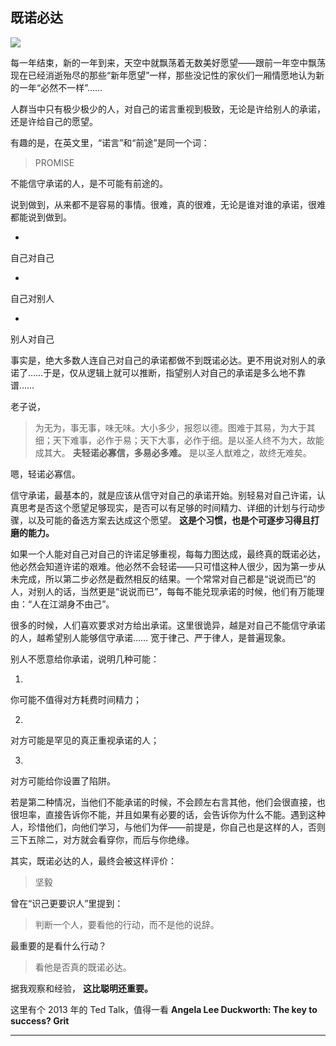 ## 既诺必达
 ![](http://mmbiz.qpic.cn/mmbiz/BDcu2rMySicoltrQYSW2pEibq6gG3XJdlXguRzCVhIzia7PdRpmPR4rabBpz67dAhCVjbhlQ0aT1rqJcbkRtDJg8Q/640?wx_fmt=jpeg&wxfrom=5)
<head><meta http-equiv="Content-Type" content="text/html; charset=utf-8"></head>
每一年结束，新的一年到来，天空中就飘荡着无数美好愿望——跟前一年空中飘荡现在已经消逝殆尽的那些“新年愿望”一样，那些没记性的家伙们一厢情愿地认为新的一年“必然不一样”……

人群当中只有极少极少的人，对自己的诺言重视到极致，无论是许给别人的承诺，还是许给自己的愿望。

有趣的是，在英文里，“诺言”和“前途”是同一个词：

> PROMISE

不能信守承诺的人，是不可能有前途的。

说到做到，从来都不是容易的事情。很难，真的很难，无论是谁对谁的承诺，很难都能说到做到。

- 

自己对自己

- 

自己对别人

- 

别人对自己

事实是，绝大多数人连自己对自己的承诺都做不到既诺必达。更不用说对别人的承诺了……于是，仅从逻辑上就可以推断，指望别人对自己的承诺是多么地不靠谱……

老子说，

> 为无为，事无事，味无味。大小多少，报怨以德。图难于其易，为大于其细；天下难事，必作于易；天下大事，必作于细。是以圣人终不为大，故能成其大。 **夫轻诺必寡信，多易必多难。** 是以圣人猷难之，故终无难矣。

嗯，轻诺必寡信。

信守承诺，最基本的，就是应该从信守对自己的承诺开始。别轻易对自己许诺，认真思考是否这个愿望足够现实，是否可以有足够的时间精力、详细的计划与行动步骤，以及可能的备选方案去达成这个愿望。 **这是个习惯，也是个可逐步习得且打磨的能力。**

如果一个人能对自己对自己的许诺足够重视，每每力图达成，最终真的既诺必达，他必然会知道许诺的艰难。他必然不会轻诺——只可惜这种人很少，因为第一步从未完成，所以第二步必然是截然相反的结果。一个常常对自己都是“说说而已”的人，对别人的话，当然更是“说说而已”，每每不能兑现承诺的时候，他们有万能理由：“人在江湖身不由己”。

很多的时候，人们喜欢要求对方给出承诺。这里很诡异，越是对自己不能信守承诺的人，越希望别人能够信守承诺…… 宽于律己、严于律人，是普遍现象。

别人不愿意给你承诺，说明几种可能：

1. 

你可能不值得对方耗费时间精力；

2. 

对方可能是罕见的真正重视承诺的人；

3. 

对方可能给你设置了陷阱。

若是第二种情况，当他们不能承诺的时候，不会顾左右言其他，他们会很直接，也很坦率，直接告诉你不能，并且如果有必要的话，会告诉你为什么不能。遇到这种人，珍惜他们，向他们学习，与他们为伴——前提是，你自己也是这样的人，否则三下五除二，对方就会看穿你，而后与你绝缘。

其实，既诺必达的人，最终会被这样评价：

> 坚毅

曾在“识己更要识人”里提到：

> 判断一个人，要看他的行动，而不是他的说辞。

最重要的是看什么行动？

> 看他是否真的既诺必达。

据我观察和经验， **这比聪明还重要。**

这里有个 2013 年的 Ted Talk，值得一看 **Angela Lee Duckworth: The key to success? Grit**



* * *



